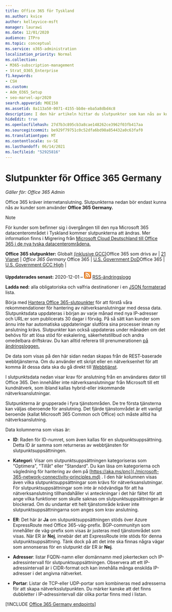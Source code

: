 ```yaml
---
title: Office 365 för Tyskland
ms.author: kvice
author: kelleyvice-msft
manager: laurawi
ms.date: 12/01/2020
audience: ITPro
ms.topic: conceptual
ms.service: o365-administration
localization_priority: Normal
ms.collection:
- M365-subscription-management
- Strat_O365_Enterprise
f1.keywords:
- CSH
ms.custom:
- Adm_O365_Setup
- seo-marvel-apr2020
search.appverid: MOE150
ms.assetid: 8a113a50-0071-4155-bb8e-eba5a8dbd4c8
description: I den här artikeln hittar du slutpunkter som kan nås av kunder som använder Office 365 i Tyskland.
hideEdit: true
ms.openlocfilehash: 27d7b3c895cb3a8cae148262ce3962f03fb417aa
ms.sourcegitcommit: be929f79751c0c52dfa6bd98a854432a0c63faf0
ms.translationtype: MT
ms.contentlocale: sv-SE
ms.lasthandoff: 06/14/2021
ms.locfileid: "52925816"
---
```

# <a name="office-365-germany-endpoints"></a>Slutpunkter för Office 365 Germany

 *Gäller för: Office 365 Admin*

Office 365 kräver internetanslutning. Slutpunkterna nedan bör endast kunna nås av kunder som använder **Office 365 Germany.**

> [!NOTE]
> För kunder som befinner sig i övergången till den nya Microsoft 365 datacenterområdet i Tyskland kommer slutpunkterna att ändras.
> Mer information finns i Migrering från [Microsoft Cloud Deutschland till Office 365 i de nya tyska datacenterområdena.](ms-cloud-germany-transition.md)
  
 **Office 365 slutpunkter:** Globalt [(inklusive GCC)](urls-and-ip-address-ranges.md)Office 365 som drivs av   |  [21 Vianet](urls-and-ip-address-ranges-21vianet.md)   |  *Office 365 Germany* Office 365  |  [U.S. Government DoD](microsoft-365-u-s-government-dod-endpoints.md)Office 365  |  [U.S. Government GCC High](microsoft-365-u-s-government-gcc-high-endpoints.md)  |
  
**Uppdaterades senast:** 2020-12-01 – ![ prenumeration på ](../media/5dc6bb29-25db-4f44-9580-77c735492c4b.png) [RSS-ändringslogg](https://endpoints.office.com/version/Germany?allversions=true&format=rss&clientrequestid=b10c5ed1-bad1-445f-b386-b919946339a7)

**Ladda ned:** alla obligatoriska och valfria destinationer i en [JSON formaterad](https://endpoints.office.com/endpoints/Germany?clientrequestid=b10c5ed1-bad1-445f-b386-b919946339a7) lista.

Börja med [Hantera Office 365-slutpunkter](managing-office-365-endpoints.md) för att förstå våra rekommendationer för hantering av nätverksanslutningar med dessa data. Slutpunktsdata uppdateras i början av varje månad med nya IP-adresser och URL:er som publicerats 30 dagar i förväg. På så sätt kan kunder som ännu inte har automatiska uppdateringar slutföra sina processer innan ny anslutning krävs. Slutpunkter kan också uppdateras under månaden om det behövs för att lösa stöd för eskalering, säkerhetstillbud och andra omedelbara driftskrav. Du kan alltid referera till prenumerationen [på ändringsloggen.](https://endpoints.office.com/version/Germany?allversions=true&format=rss&clientrequestid=b10c5ed1-bad1-445f-b386-b919946339a7)

De data som visas på den här sidan nedan skapas från de REST-baserade webbtjänsterna. Om du använder ett skript eller en nätverksenhet för att komma åt dessa data ska du gå direkt till [Webbtjänst](microsoft-365-ip-web-service.md).

I slutpunktsdata nedan visar krav för anslutning från en användares dator till Office 365. Den innehåller inte nätverksanslutningar från Microsoft till ett kundnätverk, som ibland kallas hybrid-eller inkommande nätverksanslutningar.

Slutpunkterna är grupperade i fyra tjänstområden. De tre första tjänsterna kan väljas oberoende för anslutning. Det fjärde tjänstområdet är ett vanligt beroende (kallat Microsoft 365 Common och Office) och måste alltid ha nätverksanslutning.

Data kolumnerna som visas är:

- **ID**: Raden för ID-numret, som även kallas för en slutpunktsuppsättning. Detta ID är samma som returneras av webbtjänsten för slutpunktsuppsättningen.

- **Kategori**: Visar om slutpunktsuppsättningen kategoriseras som "Optimera", "Tillåt" eller "Standard". Du kan läsa om kategorierna och vägledning för hantering av dem på [https://aka.ms/pnc](./microsoft-365-network-connectivity-principles.md) . I den här kolumnen visas även vilka slutpunktsuppsättningar som krävs för nätverksanslutningar. För slutpunktsuppsättningar som inte är nödvändiga för att ha nätverksanslutning tillhandahåller vi anteckningar i det här fältet för att ange vilka funktioner som skulle saknas om slutpunktsuppsättningen är blockerad. Om du undantar ett helt tjänstområde kräver inte slutpunktsuppsättningarna som anges som krav anslutning.

- **ER**: Det här är **Ja** om slutpunktsuppsättningen stöds över Azure ExpressRoute med Office 365-väg-prefix. BGP-communityn som innehåller de väg-prefix som visas är justeras med tjänstområdet som visas. När ER är **Nej**, innebär det att ExpressRoute inte stöds för denna slutpunktsuppsättning. Tänk dock på att det inte ska finnas några vägar som annonseras för en slutpunkt där ER är **Nej**.

- **Adresser**: listar FQDN-namn eller domännamn med jokertecken och IP-adressintervall för slutpunktsuppsättningen. Observera att ett IP-adressintervall är i CIDR-format och kan innehålla många enskilda IP-adresser i det angivna nätverket.
 
- **Portar**: Listar de TCP-eller UDP-portar som kombineras med adresserna för att skapa nätverksslutpunkten. Du märker kanske att det finns dubbletter i IP-adressintervall där olika portar finns med i listan.

[!INCLUDE [Office 365 Germany endpoints](../includes/office-365-germany-endpoints.md)]

